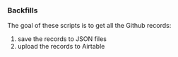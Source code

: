 ### Backfills

The goal of these scripts is to get all the Github records:

1. save the records to JSON files
2. upload the records to Airtable
